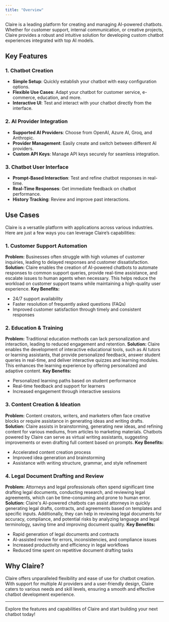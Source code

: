 ```yaml
---
title: "Overview"
---
```


Claire is a leading platform for creating and managing AI-powered chatbots. Whether for customer support, internal communication, or creative projects, Claire provides a robust and intuitive solution for developing custom chatbot experiences integrated with top AI models.

## Key Features

### 1. Chatbot Creation

- **Simple Setup**: Quickly establish your chatbot with easy configuration options.
- **Flexible Use Cases**: Adapt your chatbot for customer service, e-commerce, education, and more.
- **Interactive UI**: Test and interact with your chatbot directly from the interface.

### 2. AI Provider Integration

- **Supported AI Providers**: Choose from OpenAI, Azure AI, Groq, and Anthropic.
- **Provider Management**: Easily create and switch between different AI providers.
- **Custom API Keys**: Manage API keys securely for seamless integration.

### 3. Chatbot User Interface

- **Prompt-Based Interaction**: Test and refine chatbot responses in real-time.
- **Real-Time Responses**: Get immediate feedback on chatbot performance.
- **History Tracking**: Review and improve past interactions.

## Use Cases

Claire is a versatile platform with applications across various industries. Here are just a few ways you can leverage Claire’s capabilities:

### 1. Customer Support Automation
**Problem:** Businesses often struggle with high volumes of customer inquiries, leading to delayed responses and customer dissatisfaction.
**Solution:** Claire enables the creation of AI-powered chatbots to automate responses to common support queries, provide real-time assistance, and escalate issues to human agents when necessary. This helps reduce the workload on customer support teams while maintaining a high-quality user experience.
**Key Benefits:**
- 24/7 support availability
- Faster resolution of frequently asked questions (FAQs)
- Improved customer satisfaction through timely and consistent responses

### 2. Education & Training
**Problem:** Traditional education methods can lack personalization and interaction, leading to reduced engagement and retention.
**Solution:** Claire enables the development of interactive educational tools, such as AI tutors or learning assistants, that provide personalized feedback, answer student queries in real-time, and deliver interactive quizzes and learning modules. This enhances the learning experience by offering personalized and adaptive content.
**Key Benefits:**
- Personalized learning paths based on student performance
- Real-time feedback and support for learners
- Increased engagement through interactive sessions

### 3. Content Creation & Ideation
**Problem:** Content creators, writers, and marketers often face creative blocks or require assistance in generating ideas and writing drafts.
**Solution:** Claire assists in brainstorming, generating new ideas, and refining content for various mediums, from articles to marketing materials. Chatbots powered by Claire can serve as virtual writing assistants, suggesting improvements or even drafting full content based on prompts.
**Key Benefits:**
- Accelerated content creation process
- Improved idea generation and brainstorming
- Assistance with writing structure, grammar, and style refinement

### 4. Legal Document Drafting and Review
**Problem:** Attorneys and legal professionals often spend significant time drafting legal documents, conducting research, and reviewing legal agreements, which can be time-consuming and prone to human error.
**Solution:** Claire's AI-powered chatbots can assist attorneys in quickly generating legal drafts, contracts, and agreements based on templates and specific inputs. Additionally, they can help in reviewing legal documents for accuracy, compliance, and potential risks by analyzing language and legal terminology, saving time and improving document quality.
**Key Benefits:**
- Rapid generation of legal documents and contracts
- AI-assisted review for errors, inconsistencies, and compliance issues
- Increased productivity and efficiency in legal workflows
- Reduced time spent on repetitive document drafting tasks


## Why Claire?

Claire offers unparalleled flexibility and ease of use for chatbot creation. With support for multiple AI providers and a user-friendly design, Claire caters to various needs and skill levels, ensuring a smooth and effective chatbot development experience.

---

Explore the features and capabilities of Claire and start building your next chatbot today!
